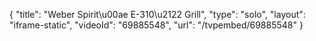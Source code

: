 {
    "title": "Weber Spirit\u00ae E-310\u2122 Grill",
    "type": "solo",
    "layout": "iframe-static",
    "videoId": "69885548",
    "url": "\/tvpembed\/69885548"
}